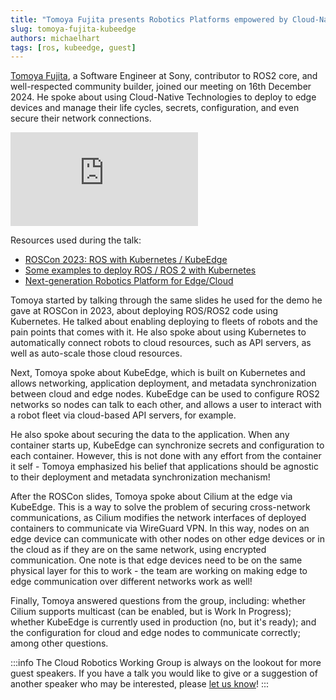 ```yaml
---
title: "Tomoya Fujita presents Robotics Platforms empowered by Cloud-Native Technologies"
slug: tomoya-fujita-kubeedge
authors: michaelhart
tags: [ros, kubeedge, guest]
---
```


[Tomoya Fujita](https://github.com/fujitatomoya), a Software Engineer at Sony, contributor to ROS2 core, and well-respected community builder, joined our meeting on 16th December 2024. He spoke about using Cloud-Native Technologies to deploy to edge devices and manage their life cycles, secrets, configuration, and even secure their network connections.

<iframe class="youtube-video" src="https://www.youtube.com/embed/JBaNNQQxq9c?si=SqFSlXxBl-KEo_po" title="YouTube video player" frameborder="0" allow="accelerometer; autoplay; clipboard-write; encrypted-media; gyroscope; picture-in-picture; web-share" referrerpolicy="strict-origin-when-cross-origin" allowfullscreen></iframe>

<!-- truncate -->

Resources used during the talk:
- [ROSCon 2023: ROS with Kubernetes / KubeEdge](https://roscon.ros.org/2023/talks/ROS_with_KubernetesKubeEdge.pdf)
- [Some examples to deploy ROS / ROS 2 with Kubernetes](https://github.com/fujitatomoya/ros_k8s)
- [Next-generation Robotics Platform for Edge/Cloud](https://static.sched.com/hosted_files/colocatedeventsna2024/15/Cilium%2BeBPF-Day-NA_Cilium-with-KubeEdge.v0.pdf)

Tomoya started by talking through the same slides he used for the demo he gave at ROSCon in 2023, about deploying ROS/ROS2 code using Kubernetes. He talked about enabling deploying to fleets of robots and the pain points that comes with it. He also spoke about using Kubernetes to automatically connect robots to cloud resources, such as API servers, as well as auto-scale those cloud resources.

Next, Tomoya spoke about KubeEdge, which is built on Kubernetes and allows networking, application deployment, and metadata synchronization between cloud and edge nodes. KubeEdge can be used to configure ROS2 networks so nodes can talk to each other, and allows a user to interact with a robot fleet via cloud-based API servers, for example.

He also spoke about securing the data to the application. When any container starts up, KubeEdge can synchronize secrets and configuration to each container. However, this is not done with any effort from the container it self - Tomoya emphasized his belief that applications should be agnostic to their deployment and metadata synchronization mechanism!

After the ROSCon slides, Tomoya spoke about Cilium at the edge via KubeEdge. This is a way to solve the problem of securing cross-network communications, as Cilium modifies the network interfaces of deployed containers to communicate via WireGuard VPN. In this way, nodes on an edge device can communicate with other nodes on other edge devices or in the cloud as if they are on the same network, using encrypted communication. One note is that edge devices need to be on the same physical layer for this to work - the team are working on making edge to edge communication over different networks work as well!

Finally, Tomoya answered questions from the group, including: whether Cilium supports multicast (can be enabled, but is Work In Progress); whether KubeEdge is currently used in production (no, but it's ready); and the configuration for cloud and edge nodes to communicate correctly; among other questions.

:::info
The Cloud Robotics Working Group is always on the lookout for more guest speakers. If you have a talk you would like to give or a suggestion of another speaker who may be interested, please [let us know](/meetings)!
:::
